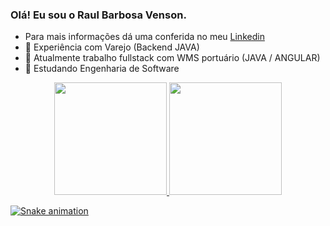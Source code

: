 ### Olá! Eu sou o Raul Barbosa Venson.


- Para mais informações dá uma conferida no meu [Linkedin](https://www.linkedin.com/in/raul-venson-991691149/)
- 🔭 Experiência com Varejo (Backend JAVA)
- 🔭 Atualmente trabalho fullstack com WMS portuário (JAVA / ANGULAR)
- 🌱 Estudando Engenharia de Software

<div align="center">
  <a href="https://github.com/raulvenson">
  <img height="180em" src="https://github-readme-stats.vercel.app/api?username=raulvenson&show_icons=true&theme=highcontrast&include_all_commits=true&count_private=true"/>
  <img height="180em" src="https://github-readme-stats.vercel.app/api/top-langs/?username=raulvenson&layout=compact&langs_count=7&theme=highcontrast"/>
</div>

  ![Snake animation](https://github.com/raulvenson/raulvenson/blob/output/github-contribution-grid-snake.svg)
